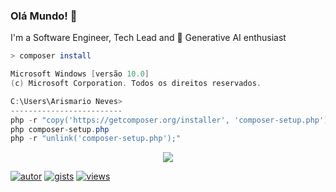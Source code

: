 ### Olá Mundo! 👋

I'm a Software Engineer, Tech Lead and 🌱 Generative AI enthusiast

```zsh
> composer install
```

```csharp
Microsoft Windows [versão 10.0]
(c) Microsoft Corporation. Todos os direitos reservados.

C:\Users\Arismario Neves>
-------------------------
php -r "copy('https://getcomposer.org/installer', 'composer-setup.php');"
php composer-setup.php
php -r "unlink('composer-setup.php');"
```

<p align="center">
  <a href="https://arismario.dev/">
    <img src="https://go-skill-icons.vercel.app/api/icons?i=git,php,mysql,js,c,java,py,streamlit,nodejs,docker,bash,ollama,gcp" />
  </a>
</p>

[![autor](https://img.shields.io/badge/Autor-Arismário%20Neves-blue?color=2b9348)](https://github.com/arismarioneves)
[![gists](https://badges.pufler.dev/gists/arismarioneves)](https://gist.github.com/arismarioneves)
[![views](https://views.whatilearened.today/views/github/arismarioneves/arismarioneves.svg)](https://github.com/arismarioneves)

